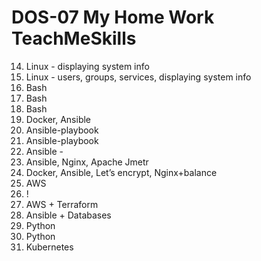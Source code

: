 # DOS-07 My Home Work TeachMeSkills

14. Linux - displaying system info 
16. Linux - users, groups, services, displaying system info 
17. Bash
18. Bash
22. Bash 
23. Docker, Ansible
24. Ansible-playbook
25. Ansible-playbook
26. Ansible -
28. Ansible, Nginx, Apache Jmetr
29. Docker, Ansible, Let’s encrypt, Nginx+balance
33. AWS
35. !
36. AWS + Terraform
41. Ansible + Databases
49. Python
50. Python
53. Kubernetes
